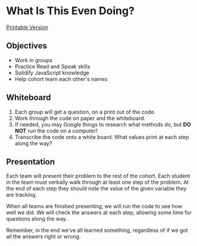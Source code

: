 # What Is This Even Doing?

[Printable Version](https://docs.google.com/document/d/1WleBSJHzvfdtGCRM-E8Ia4v4Zv0OF3AZIoluNlJxJqk/edit?usp=sharing)

## Objectives

- Work in groups
- Practice Read and Speak skills
- Solidify JavaScript knowledge
- Help cohort learn each other's names

## Whiteboard

1. Each group will get a question, on a print out of the code. 
2. Work through the code on paper and the whiteboard.
3. If needed, you may Google things to research what methods do, but __DO NOT__ run the code on a computer!
4. Transcribe the code onto a white board. What values print at each step along the way?


## Presentation

Each team will present their problem to the rest of the cohort. Each student in the team must verbally walk through at least one step of the problem. At the end of each step they should note the value of the given variable they are tracking.

When all teams are finished presenting, we will run the code to see how well we did. We will check the answers at each step, allowing some time for questions along the way.

Remember, in the end we've all learned something, regardless of if we got all the answers right or wrong.

